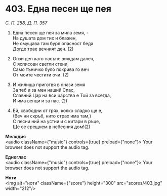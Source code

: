 # 403. Една песен ще пея

_С. П. 258, Д. П. 357_

1. Една песен ще пея за мила земя, -  
На душата дом тих и блажен,  
Не смущава там буря опасност беда  
Догде трае вечният ден. (2)

2. Онзи ден като насъне виждам далеч,  
С ясписови светли стени,  
Само тъничко було покрива го веч  
От моите честити очи. (2)

3. И жилища приготвя в онази земя  
За теб и за мен наший Спас,  
Славний Цар на вси царства е Той за всегда,  
И има венци и за нас. (2)

4. Ей, свободни от грях, колко сладко ще е,  
(Веч ни скръб, нито страх има там,)  
С песни ний на устни и с китари в ръце,  
Ще се срещнем в небесния дом!(2)

**Мелодия**  
<audio className={"music"} controls={true} preload={"none"}>
    <source src="mp3/403.mp3" type="audio/mpeg"/>
    Your browser does not support the audio tag.
</audio>

**Едноглас**  
<audio className={"music"} controls={true} preload={"none"}>
    <source src="transp/403.mp3" type="audio/mpeg"/>
    Your browser does not support the audio tag.
</audio>

**Ноти**  
<img alt="ноти" className={"score"} height="300" src="scores/403.jpg" width="212"/>
